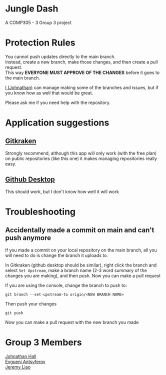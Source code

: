 # Jungle Dash
A COMP305 - 3 Group 3 project

# Protection Rules
You cannot push updates directly to the main branch.<br>
Instead, create a new branch, make those changes, and then create a pull request.<br>
This way **EVERYONE MUST APPROVE OF THE CHANGES** before it goes to the main branch.

[I (Johnathan)](https://github.com/gtaEPIC) can manage making some of the branches and issues,
but if you know how as well that would be great.

Please ask me if you need help with the repository.

# Application suggestions
## [Gitkraken](https://www.gitkraken.com/download)
Strongly recommend, although this app will only work (with the free plan) on public repositories (like this one) it makes managing repositories really easy.

## [Github Desktop](https://desktop.github.com)
This should work, but I don't know how well it will work

# Troubleshooting
## Accidentally made a commit on main and can't push anymore
If you made a commit on your local repository on the main branch, all you will need to do is change the branch it uploads to.

In Gitkraken (github desktop should be similar), right click the branch and select `Set Upstream`, make a branch name (2-3 word summary of the changes you are making), and then push. Now you can make a pull request

If you are using the console, change the branch to push to:
```
git branch --set-upstream-to origin/<NEW BRANCH NAME>
```
Then push your changes
```
git push
```
Now you can make a pull request with the new branch you made


# Group 3 Members
[Johnathan Hall](https://github.com/gtaEPIC)<br>
[Evgueni Antsyferov](https://github.com/DragonGenya)<br>
[Jeremy Liao](https://github.com/jibbooo)